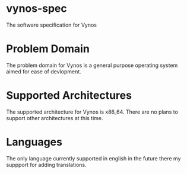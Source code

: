 # vynos-spec
The software specification for Vynos

# Problem Domain
The problem domain for Vynos is a general purpose operating system aimed for ease of devlopment.
# Supported Architectures
The supported architecture for Vynos is x86_64. There are no plans to support other architectures at this time.
# Languages
The only language currently supported in english in the future there my suppport for adding translations.
